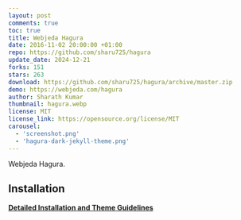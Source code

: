 ```yaml
---
layout: post
comments: true
toc: true
title: Webjeda Hagura
date: 2016-11-02 20:00:00 +01:00
repo: https://github.com/sharu725/hagura
update_date: 2024-12-21
forks: 151
stars: 263
download: https://github.com/sharu725/hagura/archive/master.zip
demo: https://webjeda.com/hagura
author: Sharath Kumar
thumbnail: hagura.webp
license: MIT
license_link: https://opensource.org/license/MIT
carousel:
  - 'screenshot.png'
  - 'hagura-dark-jekyll-theme.png'
---
```


Webjeda Hagura.

## Installation

[**Detailed Installation and Theme Guidelines**](https://blog.webjeda.com/jekyll-themes/)
